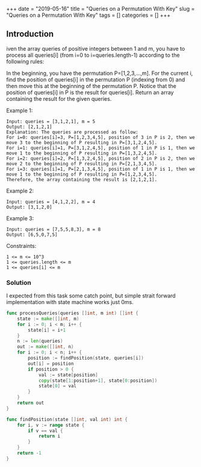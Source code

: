 +++
date = "2019-05-16"
title = "Queries on a Permutation With Key"
slug = "Queries on a Permutation With Key"
tags = []
categories = []
+++

## Introduction

iven the array queries of positive integers between 1 and m, you have to process all queries[i] (from i=0 to i=queries.length-1) according to the following rules:

In the beginning, you have the permutation P=[1,2,3,...,m].
For the current i, find the position of queries[i] in the permutation P (indexing from 0) and then move this at the beginning of the permutation P. Notice that the position of queries[i] in P is the result for queries[i].
Return an array containing the result for the given queries.



Example 1:
```
Input: queries = [3,1,2,1], m = 5
Output: [2,1,2,1]
Explanation: The queries are processed as follow:
For i=0: queries[i]=3, P=[1,2,3,4,5], position of 3 in P is 2, then we move 3 to the beginning of P resulting in P=[3,1,2,4,5].
For i=1: queries[i]=1, P=[3,1,2,4,5], position of 1 in P is 1, then we move 1 to the beginning of P resulting in P=[1,3,2,4,5].
For i=2: queries[i]=2, P=[1,3,2,4,5], position of 2 in P is 2, then we move 2 to the beginning of P resulting in P=[2,1,3,4,5].
For i=3: queries[i]=1, P=[2,1,3,4,5], position of 1 in P is 1, then we move 1 to the beginning of P resulting in P=[1,2,3,4,5].
Therefore, the array containing the result is [2,1,2,1].  
```

Example 2:
```
Input: queries = [4,1,2,2], m = 4
Output: [3,1,2,0]
```

Example 3:
```
Input: queries = [7,5,5,8,3], m = 8
Output: [6,5,0,7,5]
```

Constraints:
```
1 <= m <= 10^3
1 <= queries.length <= m
1 <= queries[i] <= m
```

### Solution

I expected from this task some catch point, but simple strait forward implementation with state machine works just 0ms.

``` go
func processQueries(queries []int, m int) []int {
    state := make([]int, m)
    for i := 0; i < m; i++ {
        state[i] = i+1
    }
    n := len(queries)
    out := make([]int, n)
    for i := 0; i < n; i++ {
        position := findPosition(state, queries[i])
        out[i] = position
        if position > 0 {
            val := state[position]
            copy(state[1:position+1], state[0:position])
            state[0] = val
        }        
    }
    return out
}

func findPosition(state []int, val int) int {
    for i, v := range state {
        if v == val {
            return i
        }
    }
    return -1
}
```

